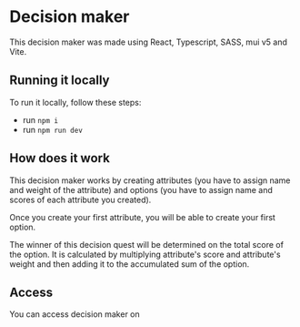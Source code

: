 
# Decision maker

This decision maker was made using React, Typescript, SASS, mui v5 and Vite.

## Running it locally

To run it locally, follow these steps:
* run `npm i`
* run `npm run dev` 

## How does it work

This decision maker works by creating attributes (you have to assign name and weight of the attribute) and options (you have to assign name and scores of each attribute you created).

Once you create your first attribute, you will be able to create your first option.

The winner of this decision quest will be determined on the total score of the option. It is calculated by multiplying attribute's score and attribute's weight and then adding it to the accumulated sum of the option.

## Access

You can access decision maker on <insert>
